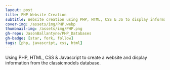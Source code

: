 ```yaml
---
layout: post
title: PHP Website Creation 
subtitle: Website creation using PHP, HTML, CSS & JS to display information from the classicmodels database.
cover-img: /assets/img/PHP.webp
thumbnail-img: /assets/img/PHP.png
gh-repo: JasonBallantyne/PHP_Databases
gh-badge: [star, fork, follow]
tags: [php, javascript, css, html]
---
```



Using PHP, HTML, CSS & Javascript to create a website and display information from the classicmodels database.

